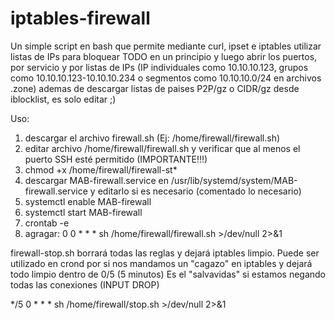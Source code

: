 # iptables-firewall
Un simple script en bash que permite mediante curl, ipset e iptables utilizar listas de IPs para bloquear TODO en un principio y luego abrir los puertos, por servicio y por listas de IPs (IP individuales como 10.10.10.123, grupos como 10.10.10.123-10.10.10.234 o segmentos como 10.10.10.0/24 en archivos .zone) ademas de descargar listas de paises P2P/gz o CIDR/gz desde iblocklist, es solo editar ;)

Uso:
1. descargar el archivo firewall.sh (Ej: /home/firewall/firewall.sh)
2. editar archivo /home/firewall/firewall.sh y verificar que al menos el puerto SSH esté permitido (IMPORTANTE!!!)
3. chmod +x /home/firewall/firewall-st*
4. descargar MAB-firewall.service en /usr/lib/systemd/system/MAB-firewall.service y editarlo si es necesario (comentado lo necesario)
5. systemctl enable MAB-firewall
6. systemctl start MAB-firewall
7. crontab -e
8. agragar:
0 0 * * * sh /home/firewall/firewall.sh >/dev/null 2>&1

firewall-stop.sh borrará todas las reglas y dejará iptables limpio. Puede ser utilizado en crond por si nos mandamos un "cagazo" en iptables y dejará todo limpio dentro de 0/5 (5 minutos)
Es el "salvavidas" si estamos negando todas las conexiones (INPUT DROP) 

*/5 0 * * * sh /home/firewall/stop.sh >/dev/null 2>&1